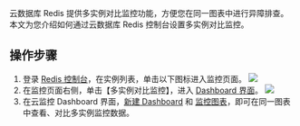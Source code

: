 
云数据库 Redis 提供多实例对比监控功能，方便您在同一图表中进行异障排查。本文为您介绍如何通过云数据库 Redis 控制台设置多实例对比监控。

## 操作步骤
1. 登录 [Redis 控制台](https://console.cloud.tencent.com/redis)，在实例列表，单击以下图标进入监控页面。
![](https://main.qcloudimg.com/raw/33bb9c3f825ee28b95e8546e1fddfb2f.png)
2. 在监控页面右侧，单击【多实例对比监控】，进入 [Dashboard 界面](https://console.cloud.tencent.com/monitor/dashboard2/)。
![](https://main.qcloudimg.com/raw/52e9a0dec25d8dcaab9d1cbeceb117ba.png)
3. 在云监控 Dashboard 界面，[新建 Dashboard](https://cloud.tencent.com/document/product/248/46747) 和 [监控图表](https://cloud.tencent.com/document/product/248/46761)，即可在同一图表中查看、对比多实例监控数据。

